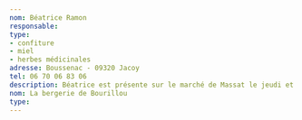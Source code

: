 ```yaml
---
nom: Béatrice Ramon
responsable:
type:
- confiture
- miel
- herbes médicinales
adresse: Boussenac - 09320 Jacoy
tel: 06 70 06 83 06
description: Béatrice est présente sur le marché de Massat le jeudi et vendredi, où elle propose ses confitures, miel ou encore herbes médicinale. Toutes produites dans son propre terrain, avec une variété remarquable.
nom: La bergerie de Bourillou
type:
---
```

